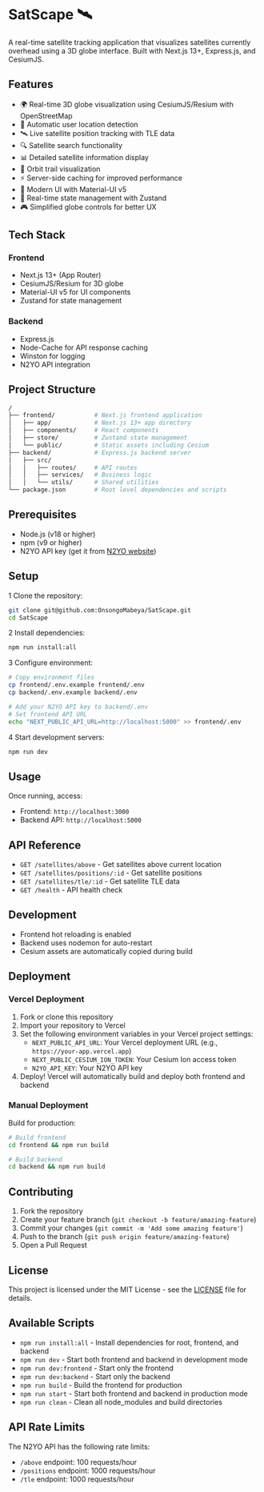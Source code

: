 # SatScape 🛰️

A real-time satellite tracking application that visualizes satellites currently overhead using a 3D globe interface. Built with Next.js 13+, Express.js, and CesiumJS.

## Features

- 🌍 Real-time 3D globe visualization using CesiumJS/Resium with OpenStreetMap
- 📍 Automatic user location detection
- 🛰️ Live satellite position tracking with TLE data
- 🔍 Satellite search functionality
- 📊 Detailed satellite information display
- 🌠 Orbit trail visualization
- ⚡ Server-side caching for improved performance
- 🎨 Modern UI with Material-UI v5
- 🔄 Real-time state management with Zustand
- 🎮 Simplified globe controls for better UX

## Tech Stack

### Frontend

- Next.js 13+ (App Router)
- CesiumJS/Resium for 3D globe
- Material-UI v5 for UI components
- Zustand for state management

### Backend

- Express.js
- Node-Cache for API response caching
- Winston for logging
- N2YO API integration

## Project Structure

```bash
/
├── frontend/           # Next.js frontend application
│   ├── app/            # Next.js 13+ app directory
│   ├── components/     # React components
│   ├── store/          # Zustand state management
│   └── public/         # Static assets including Cesium
├── backend/            # Express.js backend server
│   ├── src/
│   │   ├── routes/     # API routes
│   │   ├── services/   # Business logic
│   │   └── utils/      # Shared utilities
└── package.json        # Root level dependencies and scripts
```

## Prerequisites

- Node.js (v18 or higher)
- npm (v9 or higher)
- N2YO API key (get it from [N2YO website](https://www.n2yo.com/api/))

## Setup

1 Clone the repository:

```bash
git clone git@github.com:OnsongoMabeya/SatScape.git
cd SatScape
```

2 Install dependencies:

```bash
npm run install:all
```

3 Configure environment:

```bash
# Copy environment files
cp frontend/.env.example frontend/.env
cp backend/.env.example backend/.env

# Add your N2YO API key to backend/.env
# Set frontend API URL
echo "NEXT_PUBLIC_API_URL=http://localhost:5000" >> frontend/.env
```

4 Start development servers:

```bash
npm run dev
```

## Usage

Once running, access:

- Frontend: `http://localhost:3000`
- Backend API: `http://localhost:5000`

## API Reference

- `GET /satellites/above` - Get satellites above current location
- `GET /satellites/positions/:id` - Get satellite positions
- `GET /satellites/tle/:id` - Get satellite TLE data
- `GET /health` - API health check

## Development

- Frontend hot reloading is enabled
- Backend uses nodemon for auto-restart
- Cesium assets are automatically copied during build

## Deployment

### Vercel Deployment

1. Fork or clone this repository
2. Import your repository to Vercel
3. Set the following environment variables in your Vercel project settings:
   - `NEXT_PUBLIC_API_URL`: Your Vercel deployment URL (e.g., `https://your-app.vercel.app`)
   - `NEXT_PUBLIC_CESIUM_ION_TOKEN`: Your Cesium Ion access token
   - `N2YO_API_KEY`: Your N2YO API key
4. Deploy! Vercel will automatically build and deploy both frontend and backend

### Manual Deployment

Build for production:

```bash
# Build frontend
cd frontend && npm run build

# Build backend
cd backend && npm run build
```

## Contributing

1. Fork the repository
2. Create your feature branch (`git checkout -b feature/amazing-feature`)
3. Commit your changes (`git commit -m 'Add some amazing feature'`)
4. Push to the branch (`git push origin feature/amazing-feature`)
5. Open a Pull Request

## License

This project is licensed under the MIT License - see the [LICENSE](LICENSE) file for details.

## Available Scripts

- `npm run install:all` - Install dependencies for root, frontend, and backend
- `npm run dev` - Start both frontend and backend in development mode
- `npm run dev:frontend` - Start only the frontend
- `npm run dev:backend` - Start only the backend
- `npm run build` - Build the frontend for production
- `npm run start` - Start both frontend and backend in production mode
- `npm run clean` - Clean all node_modules and build directories

## API Rate Limits

The N2YO API has the following rate limits:

- `/above` endpoint: 100 requests/hour
- `/positions` endpoint: 1000 requests/hour
- `/tle` endpoint: 1000 requests/hour
